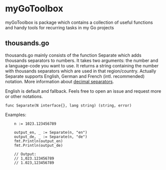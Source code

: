 # myGoToolbox
myGoToolbox is package which contains a collection of useful functions and handy tools for recurring tasks in my Go projects

## thousands.go
thousands.go mainly consists of the function Separate which adds thousands separators to numbers. It takes two arguments: the number and a language-code you want to use. It returns a string containing the number with thousands separators which are used in that region/country. Actually Separate supports English, German and French (intl. recommended) notation. More information about [decimal separators](https://en.wikipedia.org/wiki/Decimal_separator). 

English is default and fallback. Feels free to open an issue and request more or other notations.

```
func Separate(N interface{}, lang string) (string, error)
```

Examples:
```
	n := 1023.123456789

	output_en, _ := Separate(n, "en")
	output_de, _ := Separate(n, "de")
	fmt.Println(output_en)
	fmt.Println(output_de)

	// Output:
	// 1,023.123456789
	// 1.023,123456789

```